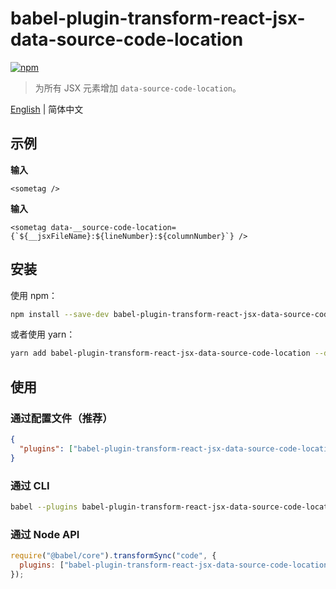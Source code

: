 # babel-plugin-transform-react-jsx-data-source-code-location

[![npm](https://img.shields.io/npm/v/babel-plugin-transform-react-jsx-data-source-code-location)](https://www.npmjs.com/package/babel-plugin-transform-react-jsx-data-source-code-location)

> 为所有 JSX 元素增加 `data-source-code-location`。

[English](./README.md) | 简体中文

## 示例

**输入**

```
<sometag />
```

**输入**

```
<sometag data-__source-code-location={`${__jsxFileName}:${lineNumber}:${columnNumber}`} />
```

## 安装

使用 npm：

```sh
npm install --save-dev babel-plugin-transform-react-jsx-data-source-code-location
```

或者使用 yarn：

```sh
yarn add babel-plugin-transform-react-jsx-data-source-code-location --dev
```

## 使用

### 通过配置文件（推荐）

```json title="babel.config.json"
{
  "plugins": ["babel-plugin-transform-react-jsx-data-source-code-location"]
}
```

### 通过 CLI

```sh
babel --plugins babel-plugin-transform-react-jsx-data-source-code-location script.js
```

### 通过 Node API

```js
require("@babel/core").transformSync("code", {
  plugins: ["babel-plugin-transform-react-jsx-data-source-code-location"],
});
```
